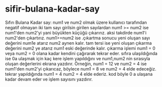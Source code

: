 # sifir-bulana-kadar-say
Sıfırı Bulana Kadar say:
num1 ve num2 olmak üzere kullanıcı tarafından negatif olmayan iki tam sayı girilsin 
girilen sayılardan num1 >= num2 ise num1'den  num2'yi yani büyükten küçüğü çıkarırız.
aksi takdirde num1'i num2'den çıkartırız. 
num1>=num2 ise .çıkartma sonucu yeni oluşan sayı değerini num1e atarız num2 aynen kalır.
tam tersi ise yeni oluşan çıkarma değerini num2 ye atarız num1 eski değerinde kalır.
çıkarma işlemi num1 = 0 veya num2 = 0 olana kadar kendini çağırarak tekrar eder.
sıfıra ulaşıldığında ise 0a ulaşmak için kaç kere işlem yapıldığını ve num1,num2 nin sırasıyla oluşan değerlerini ekrana yazdırır.
Örneğin, num1 = 12 ve num2 = 4 ise num1'den num2'yi çıkarıcaz, böylece num1 = 8 ve num2 = 4 elde edeceğiz. tekrar yapıldığında num1 = 4 num2 = 4 elde ederiz.
kod böyle 0 a ulaşana kadar devam eder ve işlem sayısını yazdırır.

